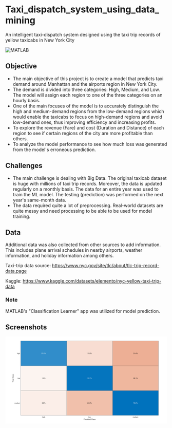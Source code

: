 # Taxi_dispatch_system_using_data_mining
An intelligent taxi-dispatch system designed using the taxi trip records of yellow taxicabs in New York City

![MATLAB](https://img.shields.io/badge/MATLAB-R2023b-orange)


## Objective

* The main objective of this project is to create a model that predicts taxi demand around Manhattan and the airports region in New York City. 
* The demand is divided into three categories: High, Medium, and Low. The model will assign each region to one of the three categories on an hourly basis.
* One of the main focuses of the model is to accurately distinguish the high and medium-demand regions from the low-demand regions which would enable the taxicabs to focus on high-demand regions and avoid low-demand ones, thus improving efficiency and increasing profits.
* To explore the revenue (Fare) and cost (Duration and Distance) of each region to see if certain regions of the city are more profitable than others.
* To analyze the model performance to see how much loss was generated from the model's erroneous prediction.

## Challenges

* The main challenge is dealing with Big Data. The original taxicab dataset is huge with millions of taxi trip records. Moreover, the data is updated regularly on a monthly basis. The data for an entire year was used to train the ML model. The testing (prediction) was performed on the next year's same-month data.
* The data required quite a lot of preprocessing. Real-world datasets are quite messy and need processing to be able to be used for model training.
    

## Data 

Additional data was also collected from other sources to add information. This includes plane arrival schedules in nearby airports, weather information, and holiday information among others.

Taxi-trip data source: https://www.nyc.gov/site/tlc/about/tlc-trip-record-data.page

Kaggle: https://www.kaggle.com/datasets/elemento/nyc-yellow-taxi-trip-data

### Note
MATLAB's "Classification Learner" app was utilized for model prediction.

## Screenshots

![Confusion Matrix](https://github.com/newaz-aa/Taxi_dispatch_system_using_data_mining/blob/main/Images/cost_test_raw.PNG)
